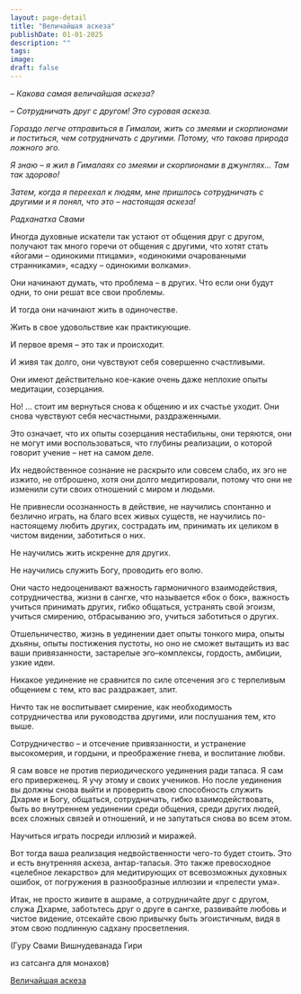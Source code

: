 ```yaml
---
layout: page-detail
title: "Величайшая аскеза"
publishDate: 01-01-2025
description: ""
tags:
image:
draft: false
---
```


_– Какова самая величайшая аскеза?_

_– Сотрудничать друг с другом! Это суровая аскеза._

_Гораздо легче отправиться в Гималаи, жить со змеями и скорпионами и поститься, чем сотрудничать с другими. Потому, что такова природа ложного эго._

_Я знаю – я жил в Гималаях со змеями и скорпионами в джунглях... Там так здорово!_

_Затем, когда я переехал к людям, мне пришлось сотрудничать с другими и я понял, что это – настоящая аскеза!_

_Радханатха Свами_

Иногда духовные искатели так устают от общения друг с другом, получают так много горечи от общения с другими, что хотят стать «йогами – одинокими птицами», «одинокими очарованными странниками», «садху – одинокими волками».

Они начинают думать, что проблема – в других. Что если они будут одни, то они решат все свои проблемы.

И тогда они начинают жить в одиночестве.

Жить в свое удовольствие как практикующие.

И первое время – это так и происходит.

И живя так долго, они чувствуют себя совершенно счастливыми.

Они имеют действительно кое-какие очень даже неплохие опыты медитации, созерцания.

Но! ... стоит им вернуться снова к общению и их счастье уходит. Они снова чувствуют себя несчастными, раздраженными.

Это означает, что их опыты созерцания нестабильны, они теряются, они не могут ими воспользоваться, что глубины реализации, о которой говорит учение – нет на самом деле.

Их недвойственное сознание не раскрыто или совсем слабо, их эго не изжито, не отброшено, хотя они долго медитировали, потому что они не изменили сути своих отношений с миром и людьми.

Не привнесли осознанность в действие, не научились спонтанно и безлично играть, на благо всех живых существ, не научились по-настоящему любить других, сострадать им, принимать их целиком в чистом видении, заботиться о них.

Не научились жить искренне для других.

Не научились служить Богу, проводить его волю.

Они часто недооценивают важность гармоничного взаимодействия, сотрудничества, жизни в сангхе, что называется «бок о бок», важность учиться принимать других, гибко общаться, устранять свой эгоизм, учиться смирению, отбрасыванию эго, учиться заботиться о других. 

Отшельничество, жизнь в уединении дает опыты тонкого мира, опыты дхьяны, опыты постижения пустоты, но оно не сможет вытащить из вас ваши привязанности, застарелые эго–комплексы, гордость, амбиции, узкие идеи.

Никакое уединение не сравнится по силе отсечения эго с терпеливым общением с тем, кто вас раздражает, злит.

Ничто так не воспитывает смирение, как необходимость сотрудничества или руководства другими, или послушания тем, кто выше.

Сотрудничество – и отсечение привязанности, и устранение высокомерия, и гордыни, и преображение гнева, и воспитание любви.

Я сам вовсе не против периодического уединения ради тапаса. Я сам его приверженец. Я учу этому и своих учеников. Но после уединения вы должны снова выйти и проверить свою способность служить Дхарме и Богу, общаться, сотрудничать, гибко взаимодействовать, быть во внутреннем уединении среди общения, среди других людей, всех сложных связей и отношений, и не запутаться снова во всем этом.

Научиться играть посреди иллюзий и миражей.

Вот тогда ваша реализация недвойственности чего-то будет стоить. Это и есть внутренняя аскеза, антар-тапасья. Это также превосходное «целебное лекарство» для медитирующих от всевозможных духовных ошибок, от погружения в разнообразные иллюзии и «прелести ума».

Итак, не просто живите в ашраме, а сотрудничайте друг с другом, служа Дхарме, заботьтесь друг о друге в сангхе, развивайте любовь и чистое видение, отсекайте свою привычку быть эгоистичным, видя в этом свою подлинную садхану просветления.

(Гуру Свами Вишнудеванада Гири 

из сатсанга для монахов)

[Величайшая аскеза](/binaries/file/news/f%5F2825.docx)

